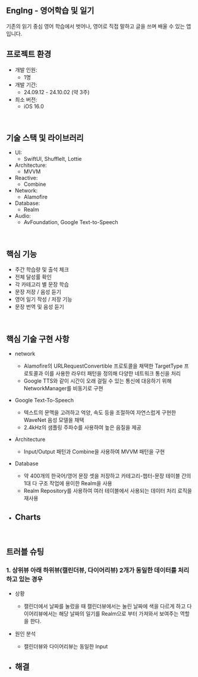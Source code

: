 ## EngIng - 영어학습 및 일기
기존의 읽기 중심 영어 학습에서 벗어나, 영어로 직접 말하고 글을 쓰며 배울 수 있는 앱입니다.
<br/>

## 프로젝트 환경
- 개발 인원:
  - 1명
- 개발 기간:
  - 24.09.12 - 24.10.02 (약 3주)
- 최소 버전:
  - iOS 16.0
<br/>

## 기술 스택 및 라이브러리
- UI:
  - SwiftUI, Shufflelt, Lottie
- Architecture:
  - MVVM
- Reactive:
  - Combine
- Network:
  - Alamofire
- Database:
  - Realm
- Audio:
  - AvFoundation, Google Text-to-Speech  
<br/>

## 핵심 기능
- 주간 학습량 및 출석 체크
- 전체 달성률 확인
- 각 카테고리 별 문장 학습
- 문장 저장 / 음성 듣기
- 영어 일기 작성 / 저장 기능
- 문장 번역 및 음성 듣기
<br/>
 
## 핵심 기술 구현 사항
- network
  - Alamofire의 URLRequestConvertible 프로토콜을 채택한 TargetType 프로토콜과 이를 사용한 라우터 패턴을 정의해 다양한 네트워크 통신을 처리
  - Google TTS와 같이 시간이 오래 걸릴 수 있는 통신에 대응하기 위해 NetworkManager를 비동기로 구현
 
- Google Text-To-Speech
  - 텍스트의 문맥을 고려하고 억양, 속도 등을 조절하여 자연스럽게 구현한 WaveNet 음성 모델을 채택
  - 2.4kHz의 샘플링 주파수를 사용하여 높은 음질을 제공
 
- Architecture
  - Input/Output 패턴과 Combine을 사용하여 MVVM 패턴을 구현
 
- Database
  - 약 400개의 한국어/영어 문장 셋을 저장하고 카테고리-챕터-문장 테이블 간의 1대 다 구조 작업에 용이한 Realm을 사용
  - Realm Repository를 사용하여 여러 테이블에서 사용되는 데이터 처리 로직을 재사용
 
- Charts
  -
  
<br/>

## 트러블 슈팅
### 1. 상위뷰 아래 하위뷰(캘린더뷰, 다이어리뷰) 2개가 동일한 데이터를 처리하고 있는 경우
- 상황
  - 캘린더에서 날짜를 눌렀을 때 캘린더뷰에서는 눌린 날짜에 색을 다르게 하고 다이어리뷰에서는 해당 날짜의 일기를 Realm으로 부터 가져와서 보여주는 역할을 한다.

- 원인 분석
  - 캘린더뷰와 다이어리뷰는 동일한 Input

- 해결
  - 










